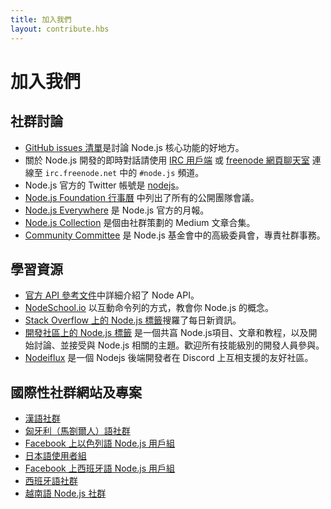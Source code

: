 ```yaml
---
title: 加入我們
layout: contribute.hbs
---
```


# 加入我們

## 社群討論

- [GitHub issues 清單](https://github.com/nodejs/node/issues)是討論 Node.js 核心功能的好地方。
- 關於 Node.js 開發的即時對話請使用 [IRC 用戶端](https://en.wikipedia.org/wiki/Comparison_of_Internet_Relay_Chat_clients) 或 [freenode 網頁聊天室](https://webchat.freenode.net/#node.js) 連線至 `irc.freenode.net` 中的 `#node.js` 頻道。
- Node.js 官方的 Twitter 帳號是 [nodejs](https://twitter.com/nodejs)。
- [Node.js Foundation 行事曆](https://nodejs.org/calendar) 中列出了所有的公開團隊會議。
- [Node.js Everywhere](https://newsletter.nodejs.org) 是 Node.js 官方的月報。
- [Node.js Collection](https://medium.com/the-node-js-collection) 是個由社群策劃的 Medium 文章合集。
- [Community Committee](https://github.com/nodejs/community-committee) 是 Node.js 基金會中的高級委員會，專責社群事務。


## 學習資源

- [官方 API 參考文件](/api/)中詳細介紹了 Node API。
- [NodeSchool.io](https://nodeschool.io/) 以互動命令列的方式，教會你 Node.js 的概念。
- [Stack Overflow 上的 Node.js 標籤](https://stackoverflow.com/questions/tagged/node.js)搜羅了每日新資訊。
- [開發社區上的 Node.js 標籤](https://dev.to/t/node) 是一個共亯 Node.js項目、文章和教程，以及開始討論、並接受與 Node.js 相關的主題。歡迎所有技能級別的開發人員參與。
- [Nodeiflux](https://discordapp.com/invite/vUsrbjd) 是一個 Nodejs 後端開發者在 Discord 上互相支援的友好社區。


## 國際性社群網站及專案

- [漢語社群](https://cnodejs.org/)
- [匈牙利（馬劄爾人）語社群](https://nodehun.blogspot.com/)
- [Facebook 上以色列語 Node.js 用戶組](https://www.facebook.com/groups/node.il/)
- [日本語使用者組](https://nodejs.jp/)
- [Facebook 上西班牙語 Node.js 用戶組](https://www.facebook.com/groups/node.es/)
- [西班牙語社群](http://nodehispano.com)
- [越南語 Node.js 社群](https://www.facebook.com/nodejs.vn/)
